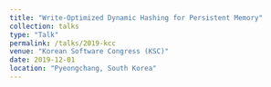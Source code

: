 ```yaml
---
title: "Write-Optimized Dynamic Hashing for Persistent Memory"
collection: talks
type: "Talk"
permalink: /talks/2019-kcc
venue: "Korean Software Congress (KSC)"
date: 2019-12-01
location: "Pyeongchang, South Korea"
---
```

